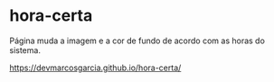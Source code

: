# hora-certa
Página muda a imagem e a cor de fundo de acordo com as horas do sistema.

https://devmarcosgarcia.github.io/hora-certa/
